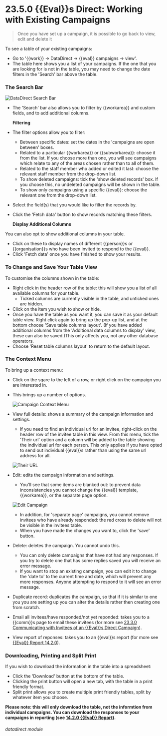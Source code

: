 # 23.5.0 {{Eval}}s Direct: Working with Existing Campaigns

> Once you have set up a campaign, it is possible to go back to view, edit and delete it

To see a table of your existing campaigns:
- Go to '{{work}} -> DataDirect -> {{eval}} campaigns -> view'.
- The table here shows you a list of your campaigns. If the one that you are looking for is not in the table, you may need to change the date filters in the 'Search' bar above the table.

### The Search Bar

![DataDirect Search Bar](23.5.0a.png)

- The 'Search' bar also allows you to filter by {{workarea}} and custom fields, and to add additional columns.  
  
   **Filtering**
- The filter options allow you to filter: 
   - Between specific dates: set the dates in the 'campaigns are open between' boxes.
   - Related to a particular {{workarea}} or {{subworkarea}}: choose it from the list. If you choose more than one, you will see campaigns which relate to any of the areas chosen rather than to all of them.
   - Related to the staff member who added or edited it last: choose the relevant staff member from the drop-down list.
   - To show deleted campaigns: tick the 'show deleted records' box. If you choose this, no undeleted campaigns will be shown in the table.
   - To show only campaigns using a specific {{eval}}: choose the relevant one from the drop-down list.
- Select the field(s) that you would like to filter the records by. 
- Click the 'Fetch data' button to show records matching these filters.

   **Display Additional Columns**

You can also opt to show additional columns in your table.
- Click on these to display names of different {{person}}s or {{organisation}}s who have been invited to respond to the {{eval}}.
- Click 'Fetch data' once you have finished to show your results.

### To Change and Save Your Table View

To customise the columns shown in the table:
- Right click in the header row of the table: this will show you a list of all available columns for your table. 
   - Ticked columns are currently visible in the table, and unticked ones are hidden.  
- Click on the item you wish to show or hide. 
- Once you have the table as you want it, you can save it as your default table view. Right click again to bring up the pop-up list, and at the bottom choose 'Save table columns layout'. (If you have added additional columns from the 'Additional data columns to display' view, these can also be saved.)This only affects you, not any other database operators.
- Choose 'Reset table columns layout' to return to the default layout.  

### The Context Menu

To bring up a context menu:
- Click on the sqare to the left of a row, or right click on the campaign you are interested in. 
- This brings up a number of options.

   ![Campaign Context Menu](25.3.0b.png)

- View full details: shows a summary of the campaign information and settings. 
   - If you need to find an individual url for an invitee, right-click on the header row of the invitee table in this view. From this menu, tick the 'Their url' option and a column will be added to the table showing the individual url for each person. This only applies if you have opted to send out individual {{eval}}s rather than using the same url address for all.
   
   ![Their URL](23.5.0d.png)
   
- Edit: edits the campaign information and settings.
   - You'll see that some items are blanked out: to prevent data inconsistencies you cannot change the {{eval}} template, {{workarea}}, or the separate page option.

   ![Edit Campaign](23.5.0c.png)

   - In addition, for 'separate page' campaigns, you cannot remove invitees who have already responded: the red cross to delete will not be visible in the invitees table. 
   - When you have made the changes you want to, click the 'save' button.
- Delete: deletes the campaign.  You cannot undo this.
   - You can only delete campaigns that have not had any responses. If you try to delete one that has some replies saved you will receive an error message. 
   - If you want to stop an existing campaign, you can edit it to change the 'date to' to the current time and date, which will prevent any more responses. Anyone attempting to respond to it will see an error message. 
- Duplicate record: duplicates the campaign, so that if it is similar to one you you are setting up you can alter the details rather then creating one from scratch.
- Email all invitees/have responded/not yet reponded: takes you to a {{comm}}s page to email these invitees (for more see [23.3.0 Communicating with Invitees of an {{Eval}}s Direct Campaign](/help/index/p/23.3.0)).
- View report of reponses:  takes you to an {{eval}}s report (for more see [{{Eval}} Report 14.2.0](/help/index/p/14.2.0)).

### Downloading, Printing and Split Print

If you wish to download the information in the table into a spreadsheet:
- Click the 'Download' button at the bottom of the table.  
- Clicking the print button will open a new tab, with the table in a print friendly format.  
- Split print allows you to create multiple print friendly tables, split by whatever item you choose.

**Please note: this will only download the table, not the informtion from individual campaigns. You can download the responses to your campaigns in reporting (see [14.2.0 {{Eval}} Report](/help/index/p/14.2.0)).**
   
   
###### datadirect module

